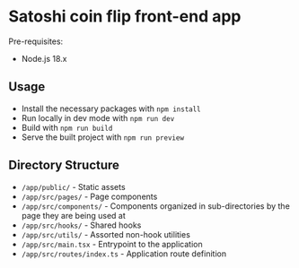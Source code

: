 # Satoshi coin flip front-end app

Pre-requisites:

-   Node.js 18.x

## Usage

-   Install the necessary packages with `npm install`
-   Run locally in dev mode with `npm run dev`
-   Build with `npm run build`
-   Serve the built project with `npm run preview`

## Directory Structure

-   `/app/public/` - Static assets
-   `/app/src/pages/` - Page components
-   `/app/src/components/` - Components organized in sub-directories by the page they are being used at
-   `/app/src/hooks/` - Shared hooks
-   `/app/src/utils/` - Assorted non-hook utilities
-   `/app/src/main.tsx` - Entrypoint to the application
-   `/app/src/routes/index.ts` - Application route definition
